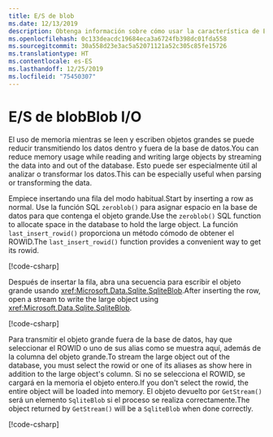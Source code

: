 ```yaml
---
title: E/S de blob
ms.date: 12/13/2019
description: Obtenga información sobre cómo usar la característica de E/S de blob de SQLite.
ms.openlocfilehash: 0c133deacdc19684eca3a6724fb398dc01fda558
ms.sourcegitcommit: 30a558d23e3ac5a52071121a52c305c85fe15726
ms.translationtype: HT
ms.contentlocale: es-ES
ms.lasthandoff: 12/25/2019
ms.locfileid: "75450307"
---
```

# <a name="blob-io"></a><span data-ttu-id="ff464-103">E/S de blob</span><span class="sxs-lookup"><span data-stu-id="ff464-103">Blob I/O</span></span>

<span data-ttu-id="ff464-104">El uso de memoria mientras se leen y escriben objetos grandes se puede reducir transmitiendo los datos dentro y fuera de la base de datos.</span><span class="sxs-lookup"><span data-stu-id="ff464-104">You can reduce memory usage while reading and writing large objects by streaming the data into and out of the database.</span></span> <span data-ttu-id="ff464-105">Esto puede ser especialmente útil al analizar o transformar los datos.</span><span class="sxs-lookup"><span data-stu-id="ff464-105">This can be especially useful when parsing or transforming the data.</span></span>

<span data-ttu-id="ff464-106">Empiece insertando una fila del modo habitual.</span><span class="sxs-lookup"><span data-stu-id="ff464-106">Start by inserting a row as normal.</span></span> <span data-ttu-id="ff464-107">Use la función SQL `zeroblob()` para asignar espacio en la base de datos para que contenga el objeto grande.</span><span class="sxs-lookup"><span data-stu-id="ff464-107">Use the `zeroblob()` SQL function to allocate space in the database to hold the large object.</span></span> <span data-ttu-id="ff464-108">La función `last_insert_rowid()` proporciona un método cómodo de obtener el ROWID.</span><span class="sxs-lookup"><span data-stu-id="ff464-108">The `last_insert_rowid()` function provides a convenient way to get its rowid.</span></span>

[!code-csharp[](../../../../samples/snippets/standard/data/sqlite/StreamingSample/Program.cs?name=snippet_Insert)]

<span data-ttu-id="ff464-109">Después de insertar la fila, abra una secuencia para escribir el objeto grande usando <xref:Microsoft.Data.Sqlite.SqliteBlob>.</span><span class="sxs-lookup"><span data-stu-id="ff464-109">After inserting the row, open a stream to write the large object using <xref:Microsoft.Data.Sqlite.SqliteBlob>.</span></span>

[!code-csharp[](../../../../samples/snippets/standard/data/sqlite/StreamingSample/Program.cs?name=snippet_Write)]

<span data-ttu-id="ff464-110">Para transmitir el objeto grande fuera de la base de datos, hay que seleccionar el ROWID o uno de sus alias como se muestra aquí, además de la columna del objeto grande.</span><span class="sxs-lookup"><span data-stu-id="ff464-110">To stream the large object out of the database, you must select the rowid or one of its aliases as show here in addition to the large object's column.</span></span> <span data-ttu-id="ff464-111">Si no se selecciona el ROWID, se cargará en la memoria el objeto entero.</span><span class="sxs-lookup"><span data-stu-id="ff464-111">If you don't select the rowid, the entire object will be loaded into memory.</span></span> <span data-ttu-id="ff464-112">El objeto devuelto por `GetStream()` será un elemento `SqliteBlob` si el proceso se realiza correctamente.</span><span class="sxs-lookup"><span data-stu-id="ff464-112">The object returned by `GetStream()` will be a `SqliteBlob` when done correctly.</span></span>

[!code-csharp[](../../../../samples/snippets/standard/data/sqlite/StreamingSample/Program.cs?name=snippet_Read)]
